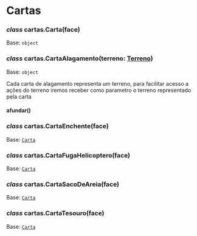 # Cartas

### *class* cartas.Carta(face)

Base: `object`

### *class* cartas.CartaAlagamento(terreno: [Terreno](terrenos.md#terrenos.Terreno))

Base: `object`

Cada carta de alagamento representa um terreno, para facilitar acesso a ações do terreno
iremos receber como parametro o terreno representado pela carta

#### afundar()

### *class* cartas.CartaEnchente(face)

Base: [`Carta`](#cartas.Carta)

### *class* cartas.CartaFugaHelicoptero(face)

Base: [`Carta`](#cartas.Carta)

### *class* cartas.CartaSacoDeAreia(face)

Base: [`Carta`](#cartas.Carta)

### *class* cartas.CartaTesouro(face)

Base: [`Carta`](#cartas.Carta)
